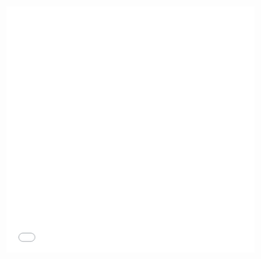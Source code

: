 <iframe height='500' scrolling='no' title='Gauge Graph' src='//codepen.io/team/carbon/embed/wqyPGz/?height=300&theme-id=30962&default-tab=result&embed-version=2' frameborder='no' allowtransparency='true' allowfullscreen='true' style='width: 100%;'>See the Pen <a href='https://codepen.io/team/carbon/pen/wqyPGz/'>Gauge Graph</a> by Carbon Design System (<a href='https://codepen.io/carbon'>@carbon</a>) on <a href='https://codepen.io'>CodePen</a>.
</iframe>
